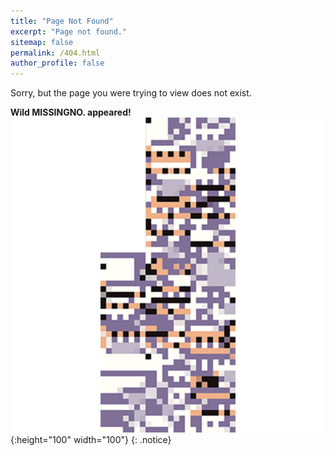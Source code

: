 ```yaml
---
title: "Page Not Found"
excerpt: "Page not found."
sitemap: false
permalink: /404.html
author_profile: false
---
```


Sorry, but the page you were trying to view does not exist.


**Wild MISSINGNO. appeared!** ![MISSINGNO](/assets/images/missingno.png){:height="100" width="100"}
{: .notice}

